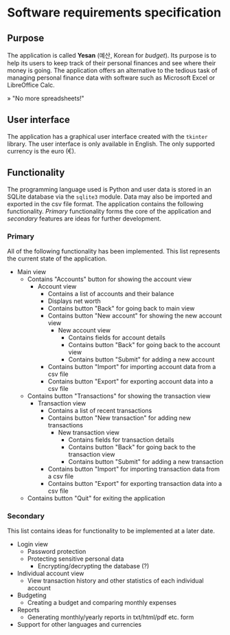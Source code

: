 # Software requirements specification

## Purpose

The application is called **Yesan** (예산, Korean for *budget*). Its purpose is to help its users to keep track of their personal finances and see where their money is going. The application offers an alternative to the tedious task of managing personal finance data with software such as Microsoft Excel or LibreOffice Calc.

» "No more spreadsheets!"

## User interface

The application has a graphical user interface created with the `tkinter` library. The user interface is only available in English. The only supported currency is the euro (€).

## Functionality

The programming language used is Python and user data is stored in an SQLite database via the `sqlite3` module. Data may also be imported and exported in the csv file format. The application contains the following functionality. *Primary* functionality forms the core of the application and *secondary* features are ideas for further development.

### Primary

All of the following functionality has been implemented. This list represents the current state of the application.

- Main view
  - Contains "Accounts" button for showing the account view
    - Account view
      - Contains a list of accounts and their balance
      - Displays net worth
      - Contains button "Back" for going back to main view
      - Contains button "New account" for showing the new account view
          - New account view
            - Contains fields for account details
            - Contains button "Back" for going back to the account view
            - Contains button "Submit" for adding a new account 
      - Contains button "Import" for importing account data from a csv file
      - Contains button "Export" for exporting account data into a csv file
  - Contains button "Transactions" for showing the transaction view
    - Transaction view
      - Contains a list of recent transactions
      - Contains button "New transaction" for adding new transactions
          - New transaction view
            - Contains fields for transaction details
            - Contains button "Back" for going back to the transaction view
            - Contains button "Submit" for adding a new transaction 
      - Contains button "Import" for importing transaction data from a csv file
      - Contains button "Export" for exporting transaction data into a csv file
  - Contains button "Quit" for exiting the application

### Secondary

This list contains ideas for functionality to be implemented at a later date.

- Login view
  - Password protection
  - Protecting sensitive personal data
    - Encrypting/decrypting the database (?)
- Individual account view
  - View transaction history and other statistics of each individual account
- Budgeting
  - Creating a budget and comparing monthly expenses
- Reports
  - Generating monthly/yearly reports in txt/html/pdf etc. form
- Support for other languages and currencies
